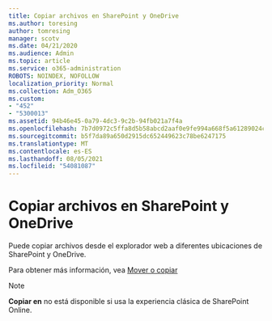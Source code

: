 ```yaml
---
title: Copiar archivos en SharePoint y OneDrive
ms.author: toresing
author: tomresing
manager: scotv
ms.date: 04/21/2020
ms.audience: Admin
ms.topic: article
ms.service: o365-administration
ROBOTS: NOINDEX, NOFOLLOW
localization_priority: Normal
ms.collection: Adm_O365
ms.custom:
- "452"
- "5300013"
ms.assetid: 94b46e45-0a79-4dc3-9c2b-94fb021a7f4a
ms.openlocfilehash: 7b7d0972c5ffa8d5b58abcd2aaf0e9fe994a668f5a61289024c98f0cc0242547
ms.sourcegitcommit: b5f7da89a650d2915dc652449623c78be6247175
ms.translationtype: MT
ms.contentlocale: es-ES
ms.lasthandoff: 08/05/2021
ms.locfileid: "54081087"
---
```

# <a name="copy-files-in-sharepoint-and-onedrive"></a>Copiar archivos en SharePoint y OneDrive

Puede copiar archivos desde el explorador web a diferentes ubicaciones de SharePoint y OneDrive.

Para obtener más información, vea [Mover o copiar](https://support.microsoft.com/office/00e2f483-4df3-46be-a861-1f5f0c1a87bc)

> [!NOTE]
> **Copiar en** no está disponible si usa la experiencia clásica de SharePoint Online.
